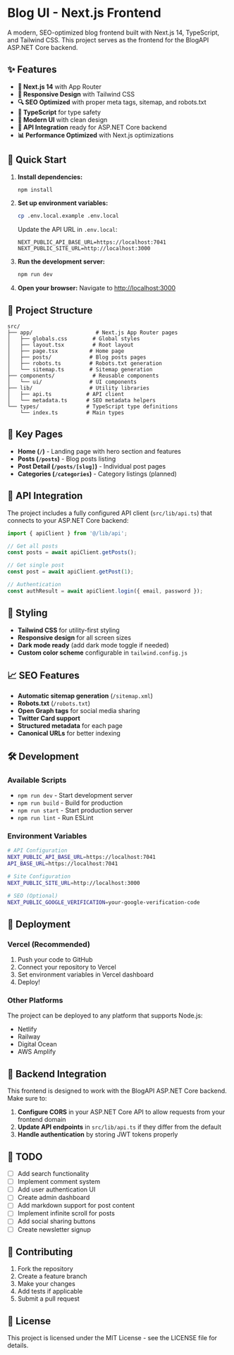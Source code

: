 # Blog UI - Next.js Frontend

A modern, SEO-optimized blog frontend built with Next.js 14, TypeScript, and Tailwind CSS. This project serves as the frontend for the BlogAPI ASP.NET Core backend.

## ✨ Features

- **🚀 Next.js 14** with App Router
- **📱 Responsive Design** with Tailwind CSS
- **🔍 SEO Optimized** with proper meta tags, sitemap, and robots.txt
- **📝 TypeScript** for type safety
- **🎨 Modern UI** with clean design
- **🔗 API Integration** ready for ASP.NET Core backend
- **📊 Performance Optimized** with Next.js optimizations

## 🚀 Quick Start

1. **Install dependencies:**
   ```bash
   npm install
   ```

2. **Set up environment variables:**
   ```bash
   cp .env.local.example .env.local
   ```
   
   Update the API URL in `.env.local`:
   ```
   NEXT_PUBLIC_API_BASE_URL=https://localhost:7041
   NEXT_PUBLIC_SITE_URL=http://localhost:3000
   ```

3. **Run the development server:**
   ```bash
   npm run dev
   ```

4. **Open your browser:**
   Navigate to [http://localhost:3000](http://localhost:3000)

## 📁 Project Structure

```
src/
├── app/                    # Next.js App Router pages
│   ├── globals.css        # Global styles
│   ├── layout.tsx         # Root layout
│   ├── page.tsx          # Home page
│   ├── posts/            # Blog posts pages
│   ├── robots.ts         # Robots.txt generation
│   └── sitemap.ts        # Sitemap generation
├── components/            # Reusable components
│   └── ui/               # UI components
├── lib/                  # Utility libraries
│   ├── api.ts           # API client
│   └── metadata.ts      # SEO metadata helpers
└── types/               # TypeScript type definitions
    └── index.ts         # Main types
```

## 🎯 Key Pages

- **Home (`/`)** - Landing page with hero section and features
- **Posts (`/posts`)** - Blog posts listing
- **Post Detail (`/posts/[slug]`)** - Individual post pages
- **Categories (`/categories`)** - Category listings (planned)

## 🔧 API Integration

The project includes a fully configured API client (`src/lib/api.ts`) that connects to your ASP.NET Core backend:

```typescript
import { apiClient } from '@/lib/api';

// Get all posts
const posts = await apiClient.getPosts();

// Get single post
const post = await apiClient.getPost(1);

// Authentication
const authResult = await apiClient.login({ email, password });
```

## 🎨 Styling

- **Tailwind CSS** for utility-first styling
- **Responsive design** for all screen sizes
- **Dark mode ready** (add dark mode toggle if needed)
- **Custom color scheme** configurable in `tailwind.config.js`

## 📈 SEO Features

- **Automatic sitemap generation** (`/sitemap.xml`)
- **Robots.txt** (`/robots.txt`)
- **Open Graph tags** for social media sharing
- **Twitter Card support**
- **Structured metadata** for each page
- **Canonical URLs** for better indexing

## 🛠️ Development

### Available Scripts

- `npm run dev` - Start development server
- `npm run build` - Build for production
- `npm run start` - Start production server
- `npm run lint` - Run ESLint

### Environment Variables

```bash
# API Configuration
NEXT_PUBLIC_API_BASE_URL=https://localhost:7041
API_BASE_URL=https://localhost:7041

# Site Configuration
NEXT_PUBLIC_SITE_URL=http://localhost:3000

# SEO (Optional)
NEXT_PUBLIC_GOOGLE_VERIFICATION=your-google-verification-code
```

## 🚀 Deployment

### Vercel (Recommended)

1. Push your code to GitHub
2. Connect your repository to Vercel
3. Set environment variables in Vercel dashboard
4. Deploy!

### Other Platforms

The project can be deployed to any platform that supports Node.js:
- Netlify
- Railway
- Digital Ocean
- AWS Amplify

## 🔗 Backend Integration

This frontend is designed to work with the BlogAPI ASP.NET Core backend. Make sure to:

1. **Configure CORS** in your ASP.NET Core API to allow requests from your frontend domain
2. **Update API endpoints** in `src/lib/api.ts` if they differ from the default
3. **Handle authentication** by storing JWT tokens properly

## 📝 TODO

- [ ] Add search functionality
- [ ] Implement comment system
- [ ] Add user authentication UI
- [ ] Create admin dashboard
- [ ] Add markdown support for post content
- [ ] Implement infinite scroll for posts
- [ ] Add social sharing buttons
- [ ] Create newsletter signup

## 🤝 Contributing

1. Fork the repository
2. Create a feature branch
3. Make your changes
4. Add tests if applicable
5. Submit a pull request

## 📄 License

This project is licensed under the MIT License - see the LICENSE file for details.
